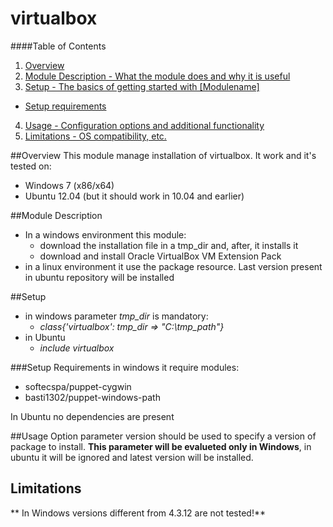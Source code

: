 virtualbox
=================

####Table of Contents

1. [Overview](#overview)
2. [Module Description - What the module does and why it is useful](#module-description)
3. [Setup - The basics of getting started with [Modulename]](#setup)
 * [Setup requirements](#setup-requirements)
4. [Usage - Configuration options and additional functionality](#usage)
5. [Limitations - OS compatibility, etc.](#limitations)

##Overview
This module manage installation of virtualbox. It work and it's tested on:
 * Windows 7 (x86/x64)
 * Ubuntu 12.04 (but it should work in 10.04 and earlier)

##Module Description
 * In a windows environment this module:
    * download the installation file in a tmp\_dir and, after, it installs it
    * download and install Oracle VirtualBox VM Extension Pack
 * in a linux environment it use the package resource. Last version present in ubuntu repository will be installed

##Setup

 * in windows parameter *tmp_dir* is mandatory:
    * *class{'virtualbox': tmp_dir => "C:\\tmp_path"}*
 * in Ubuntu
    * *include virtualbox*

###Setup Requirements
in windows it require modules:
 * softecspa/puppet-cygwin
 * basti1302/puppet-windows-path

In Ubuntu no dependencies are present

##Usage
Option parameter version should be used to specify a version of package to install. **This parameter will be evalueted only in Windows**, in ubuntu it will be ignored and latest version will be installed.

## Limitations
** In Windows versions different from 4.3.12 are not tested!**
